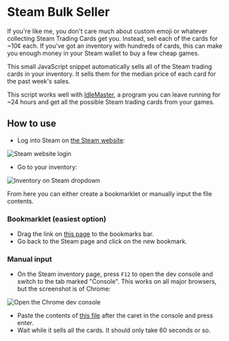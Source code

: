 # Steam Bulk Seller

If you're like me, you don't care much about custom emoji or whatever collecting Steam Trading Cards get you. Instead, sell each of the cards for ~10¢ each. If you've got an inventory with hundreds of cards, this can make you enough money in your Steam wallet to buy a few cheap games.

This small JavaScript snippet automatically sells all of the Steam trading cards in your inventory. It sells them for the median price of each card for the past week's sales.

This script works well with [IdleMaster](http://steamidlemaster.com/), a program you can leave running for ~24 hours and get all the possible Steam trading cards from your games.

## How to use

- Log into Steam on [the Steam website](https://steamcommunity.com/login):

![Steam website login](https://raw.githubusercontent.com/milkey-mouse/SteamBulkSeller/master/steam_signin.jpg)

- Go to your inventory:

![Inventory on Steam dropdown](https://raw.githubusercontent.com/milkey-mouse/SteamBulkSeller/master/inventory_dropdown.jpg)

From here you can either create a bookmarklet or manually input the file contents.

### Bookmarklet (easiest option)
- Drag the link on [this page](https://meme.institute/steamsell/) to the bookmarks bar.
- Go back to the Steam page and click on the new bookmark.

### Manual input
- On the Steam inventory page, press `F12` to open the dev console and switch to the tab marked "Console". This works on all major browsers, but the screenshot is of Chrome:

![Open the Chrome dev console](https://raw.githubusercontent.com/milkey-mouse/SteamBulkSeller/master/chrome_dev_console.jpg)

- Paste the contents of [this file](https://github.com/milkey-mouse/SteamBulkSeller/blob/master/steam-bulk-sell.js) after the caret in the console and press enter.
- Wait while it sells all the cards. It should only take 60 seconds or so.
